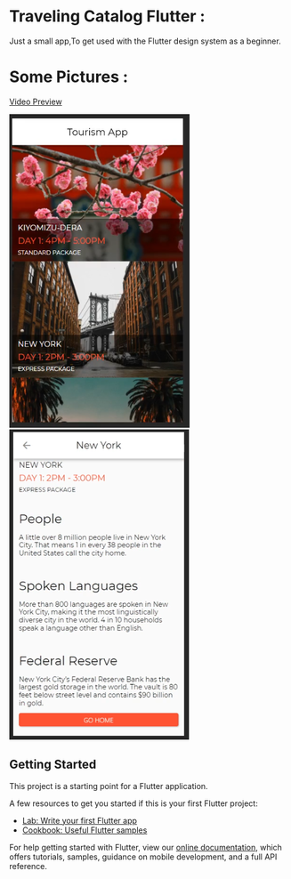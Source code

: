 # Traveling Catalog Flutter :
Just a small app,To get used with the Flutter design system as a beginner.

# Some Pictures :
[Video Preview](https://www.youtube.com/watch?v=lOHTS1qg8XE)

![screen1](./preview/sc1.png)
![screen1](./preview/sc2.png)


## Getting Started

This project is a starting point for a Flutter application.

A few resources to get you started if this is your first Flutter project:

- [Lab: Write your first Flutter app](https://flutter.dev/docs/get-started/codelab)
- [Cookbook: Useful Flutter samples](https://flutter.dev/docs/cookbook)

For help getting started with Flutter, view our
[online documentation](https://flutter.dev/docs), which offers tutorials,
samples, guidance on mobile development, and a full API reference.

